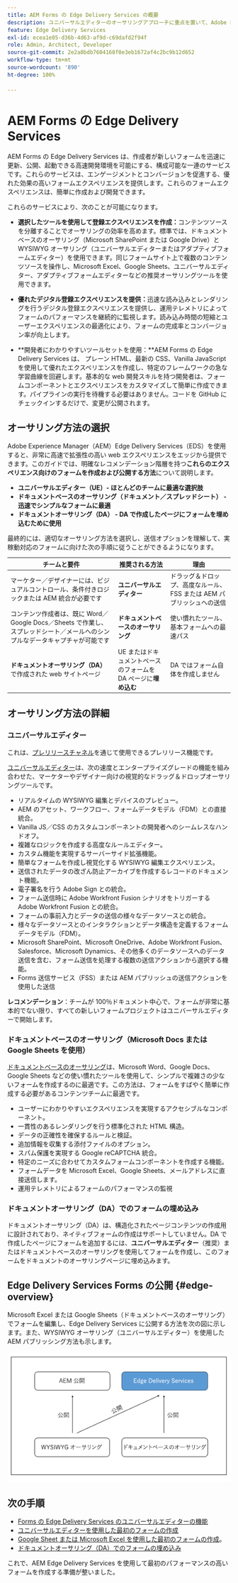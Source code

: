 ```yaml
---
title: AEM Forms の Edge Delivery Services の概要
description: ユニバーサルエディターのオーサリングアプローチに重点を置いて、Adobe Experience Manager Edge Delivery Services でパフォーマンスの高いフォームを作成および配信します。
feature: Edge Delivery Services
exl-id: ecea1e05-d36b-4d63-af9d-c69dafd2f94f
role: Admin, Architect, Developer
source-git-commit: 2e2a0bdb7604168f0e3eb1672af4c2bc9b12d652
workflow-type: tm+mt
source-wordcount: '890'
ht-degree: 100%

---
```



# AEM Forms の Edge Delivery Services


AEM Forms の Edge Delivery Services は、作成者が新しいフォームを迅速に更新、公開、起動できる高速開発環境を可能にする、構成可能な一連のサービスです。これらのサービスは、エンゲージメントとコンバージョンを促進する、優れた効果の高いフォームエクスペリエンスを提供します。これらのフォームエクスペリエンスは、簡単に作成および開発できます。

これらのサービスにより、次のことが可能になります。

- **選択したツールを使用して登録エクスペリエンスを作成：**&#x200B;コンテンツソースを分離することでオーサリングの効率を高めます。標準では、ドキュメントベースのオーサリング（Microsoft SharePoint または Google Drive）と WYSIWYG オーサリング（ユニバーサルエディターまたはアダプティブフォームエディター）を使用できます。同じフォームサイト上で複数のコンテンツソースを操作し、Microsoft Excel、Google Sheets、ユニバーサルエディター、アダプティブフォームエディターなどの推奨オーサリングツールを使用できます。

- **優れたデジタル登録エクスペリエンスを提供：**&#x200B;迅速な読み込みとレンダリングを行うデジタル登録エクスペリエンスを提供し、運用テレメトリによってフォームのパフォーマンスを継続的に監視します。読み込み時間の短縮とユーザーエクスペリエンスの最適化により、フォームの完成率とコンバージョン率が向上します。

- **開発者にわかりやすいツールセットを使用：**AEM Forms の Edge Delivery Services は、
プレーン HTML、最新の CSS、Vanilla JavaScript を使用して優れたエクスペリエンスを作成し、特定のフレームワークの急な学習曲線を回避します。基本的な web 開発スキルを持つ開発者は、フォームコンポーネントとエクスペリエンスをカスタマイズして簡単に作成できます。パイプラインの実行を待機する必要はありません。コードを GitHub にチェックインするだけで、変更が公開されます。

## オーサリング方法の選択


Adobe Experience Manager（AEM）Edge Delivery Services（EDS）を使用すると、非常に高速で拡張性の高い web エクスペリエンスをエッジから提供できます。このガイドでは、明確なレコメンデーション階層を持つ&#x200B;**これらのエクスペリエンス向けのフォームを作成および公開する方法**&#x200B;について説明します。

- **ユニバーサルエディター（UE）- ほとんどのチームに最適な選択肢**
- **ドキュメントベースのオーサリング（ドキュメント／スプレッドシート） - 迅速でシンプルなフォームに最適**
- **ドキュメントオーサリング（DA） - DA で作成したページにフォームを埋め込むために使用**

最終的には、適切なオーサリング方法を選択し、送信オプションを理解して、実稼動対応のフォームに向けた次の手順に従うことができるようになります。


| チームと要件 | 推奨される方法 | 理由 |
|--------------------|--------------------|-----|
| マーケター／デザイナーには、ビジュアルコントロール、条件付きロジックまたは AEM 統合が必要です | **ユニバーサルエディター** | ドラッグ＆ドロップ、高度なルール、FSS または AEM パブリッシュへの送信 |
| コンテンツ作成者は、既に Word／Google Docs／Sheets で作業し、スプレッドシート／メールへのシンプルなデータキャプチャが可能です | **ドキュメントベースのオーサリング** | 使い慣れたツール、基本フォームへの最速パス |
| **ドキュメントオーサリング（DA）**&#x200B;で作成された web サイトページ | UE またはドキュメントベースのフォームを DA ページに&#x200B;**埋め込む** | DA ではフォーム自体を作成しません |


## オーサリング方法の詳細

### ユニバーサルエディター

<span class="preview">これは、<a href="https://experienceleague.adobe.com/docs/experience-manager-cloud-service/content/release-notes/prerelease.html?lang=ja#new-features">プレリリースチャネル</a>を通じて使用できるプレリリース機能です。</span>

[ユニバーサルエディター](/help/edge/docs/forms/universal-editor/overview-universal-editor-for-edge-delivery-services-for-forms.md)は、次の速度とエンタープライズグレードの機能を組み合わせた、マーケターやデザイナー向けの視覚的なドラッグ＆ドロップオーサリングツールです。

- リアルタイムの WYSIWYG 編集とデバイスのプレビュー。
- AEM のアセット、ワークフロー、フォームデータモデル（FDM）との直接統合。
- Vanilla JS／CSS のカスタムコンポーネントの開発者へのシームレスなハンドオフ。
- 複雑なロジックを作成する高度なルールエディター。
- カスタム機能を実現するサーバーサイド拡張機能。
- 簡単なフォームを作成し視覚化する WYSIWYG 編集エクスペリエンス。
- 送信されたデータの改ざん防止アーカイブを作成するレコードのドキュメント機能。
- 電子署名を行う Adobe Sign との統合。
- フォーム送信時に Adobe Workfront Fusion シナリオをトリガーする Adobe Workfront Fusion との統合。
- フォームの事前入力とデータの送信の様々なデータソースとの統合。
- 様々なデータソースとのインタラクションとデータ構造を定義するフォームデータモデル（FDM）。
- Microsoft SharePoint、Microsoft OneDrive、Adobe Workfront Fusion、Salesforce、Microsoft Dynamics、その他多くのデータソースへのデータ送信を含む、フォーム送信を処理する複数の送信アクションから選択する機能。
- Forms 送信サービス（FSS）または AEM パブリッシュの送信アクションを使用した送信

**レコメンデーション**：チームが 100％ドキュメント中心で、フォームが非常に基本的でない限り、すべての新しいフォームプロジェクトはユニバーサルエディターで開始します。


### ドキュメントベースのオーサリング（Microsoft Docs または Google Sheets を使用）

[ドキュメントベースのオーサリング](/help/edge/docs/forms/tutorial.md)は、Microsoft Word、Google Docs、Google Sheets などの使い慣れたツールを使用して、シンプルで複雑さの少ないフォームを作成するのに最適です。この方法は、フォームをすばやく簡単に作成する必要があるコンテンツチームに最適です。

- ユーザーにわかりやすいエクスペリエンスを実現するアクセシブルなコンポーネント。
- 一貫性のあるレンダリングを行う標準化された HTML 構造。
- データの正確性を確保するルールと検証。
- 追加情報を収集する添付ファイルのオプション。
- スパム保護を実現する Google reCAPTCHA 統合。
- 特定のニーズに合わせてカスタムフォームコンポーネントを作成する機能。
- フォームデータを Microsoft Excel、Google Sheets、メールアドレスに直接送信します。
- 運用テレメトリによるフォームのパフォーマンスの監視


### ドキュメントオーサリング（DA）でのフォームの埋め込み

ドキュメントオーサリング（DA）は、構造化されたページコンテンツの作成用に設計されており、ネイティブフォームの作成はサポートしていません。DA で作成したページにフォームを追加するには、**ユニバーサルエディター**（推奨）またはドキュメントベースのオーサリングを使用してフォームを作成し、このフォームをドキュメントのオーサリングページに埋め込みます。

## Edge Delivery Services Forms の公開 {#edge-overview}

Microsoft Excel または Google Sheets（ドキュメントベースのオーサリング）でフォームを編集し、Edge Delivery Services に公開する方法を次の図に示します。また、WYSIWYG オーサリング（ユニバーサルエディター）を使用した AEM パブリッシング方法も示します。

![Edge Delivery Services と AEM に公開](/help/edge/docs/forms/assets/AEM-forms-with-EDS-publishing.png)


<!-- 
## Feature Comparison

| Capability | Universal Editor | Document-Based | Document Authoring |
|------------|-----------------|----------------|--------------------|
| Visual drag-and-drop | ✅ | – | – |
| Advanced rules editor | ✅ | Limited | – |
| Attachments | ✅ | EA | – |
| reCAPTCHA Enterprise | ✅ | ✅ | Depends on embed |
| Submit to spreadsheet/email | ✅ (FSS) | ✅ (FSS) | Via embed |
| Submit to AEM workflows/FDM | ✅ | – | Via UE embed |
| Custom components (JS/CSS) | ✅ | ✅ | Via embed |
| Localization via Sites | ✅ | Manual | Via embed |

-->

## 次の手順

- [Forms の Edge Delivery Services のユニバーサルエディターの機能](/help/edge/docs/forms/universal-editor/overview-universal-editor-for-edge-delivery-services-for-forms.md)
- [ユニバーサルエディターを使用した最初のフォームの作成](/help/edge/docs/forms/universal-editor/create-forms.md)
- [Google Sheet または Microsoft Excel を使用した最初のフォームの作成](/help/edge/docs/forms/tutorial.md)。
- [ドキュメントオーサリング（DA）でのフォームの埋め込み](https://www.aem.live/developer/da-tutorial)


これで、AEM Edge Delivery Services を使用して最初のパフォーマンスの高いフォームを作成する準備が整いました。


<!-- 

## Start creating forms

- [Get started with Edge Delivery Services for AEM Forms](/help/edge/docs/forms/tutorial.md)
- [Create a form using Google Sheets or Microsoft Excel](/help/edge/docs/forms/create-forms.md)
- [Set up your Google Sheets or Microsoft Excel files to start accepting data​](/help/edge/docs/forms/submit-forms.md)
- [Publish your form and start collecting data](/help/edge/docs/forms/publish-forms.md)
- [Customize the look of your forms​](/help/edge/docs/forms/style-theme-forms.md)
- [Add repeatable sections to a form​](/help/edge/docs/forms/repeatable-forms.md)
- [Show a custom thank you message after form submission​](/help/edge/docs/forms/thank-you-page-form.md)
- [Adaptive Form Block components and their properties](/help/edge/docs/forms/form-components.md)
- [Real Use Monitoring](https://www.aem.live/developer/rum#authentication)

<!-- 

## Start creating forms

<div>

  <style>
    .card-container {
        width: calc(33.33% - 10px);;
        margin: 5px;
        border: 1px solid #ccc;
        border-radius: 5px;
        padding: 5px;
        box-sizing: border-box;
        transition: background-color 0.3s ease; /- Adding transition effect */
    }
    .card-container:hover {
        background-color: #f0f0f0; /- Changing background color on hover */
    }
</style>

<div style="display: flex; flex-wrap: wrap; justify-content: space-between; margin: -5px;">
    <div class="card-container">
        <a href="/help/edge/docs/forms/create-forms.md">
            <img src="/help/edge/assets/smock_devices_18_n.svg" alt="Create a form using eds forms" style="border-radius: 5px;"> </b>
            <br><b style="margin-top: 5px;">Create a form using Google Sheets or Microsoft Excel</b>
        </a>
        <p>Create forms that load and render quickly and automatically reflows on mobile devices.</p>
    </div>
    <div class="card-container">
        <a href="/help/edge/docs/forms/create-forms.md#manually-configure-a-spreadsheet-to-accept-data">   
            <img src="/help/edge/assets/smock_platformdatamapping_18_n.svg" alt="Submit form" alt="Use Form Fragments in an EDS Form" style="border-radius: 5px;"> </b>
            <br><b style="margin-top: 5px;">Submit form to spreadsheet</b>
        </a>
        <p>Submit forms directly to your Microsoft Excel or Google Sheets.</p>
    </div>
     <div class="card-container">
        <a href="/help/edge/docs/forms/style-theme-forms.md">
            <img src="/help/edge/assets/smock_imageautomode_18_N.svg" alt="Apply styles or themes to an eds form" style="border-radius: 5px;"> </b>
            <br><b style="margin-top: 5px;">Customize a theme</b>
        </a>
        <p>Create a consistent brand image by applying the same theme across forms.</p>
    </div>
      <div class="card-container">
        <a href="/help/edge/docs/forms/validate-forms.md">
            <img src="/help/edge/assets/smock_condition_18_n.svg" alt="Add validations to form fields" style="border-radius: 5px;"> </b>
            <br><b style="margin-top: 5px;">Apply field validations</b>
        </a>
        <p>Reduce errors and frustration by checking form inputs for proper formatting.</p>
    </div> 
            <div class="card-container">
        <a href="/help/edge/docs/forms/rules-forms.md">
            <img src="/help/edge/assets/smock_documentfragment_18_n.svg" alt="Use rules to add dynamic behaviour to a form" style="border-radius: 5px;"> </b>
            <br><b style="margin-top: 5px;">Use rules to add dynamic behaviour to a form</b>
        </a>
        <p>Reuse preconfigured fragments across multiple forms.</p>
    </div>
    <div class="card-container">
        <a href="/help/edge/docs/forms/translate-forms.md">  
            <img src="/help/edge/assets/smock_abc_18_n.svg" alt="Translate an EDS Form" style="border-radius: 5px;"> </b>
            <br><b style="margin-top: 5px;">Translate a form</b>
        </a>
        <p>Extend the reach of your forms while keeping costs in check.</p>
    </div>
    <div class="card-container">
        <a href="/help/edge/docs/forms/repeatable-forms.md">  
            <img src="/help/edge/assets/smock_addto_18_n.svg" alt="Add repeatable sections to an EDS Form" style="border-radius: 5px;"> </b>
            <br><b style="margin-top: 5px;">Add repeatable sections</b>
        </a>
        <p>Effortlessly create and add repeatable sections to a form.</p>
    </div>
    <div class="card-container">
        <a href="/help/edge/docs/forms/custom-components-forms.md"> 
            <img src="/help/edge/assets/smock_userdeveloper_18_n.svg" alt="Create custom forms components using standard JavaScript and CSS"  style="border-radius: 5px;"> </b>
            <br><b style="margin-top: 5px;">Create custom components</b>
        </a>
        <p>Use standard JavaScript and CSS to create components and themes.</p>
    </div>
    <div class="card-container">
        <a href="/help/edge/docs/forms/recaptacha-forms.md">  
            <img src="/help//edge/assets/smock_keyclock_18_n.svg" alt="Use reCAPTCHA in an EDS Form" style="border-radius: 5px;"> </b>
            <br><b style="margin-top: 5px;">Use reCAPTCHA</b>
        </a>
        <p>Use OOTB reCAPTCHA integration for robust spam and bot protection.</p>
    </div>


</div>


</br>


-->